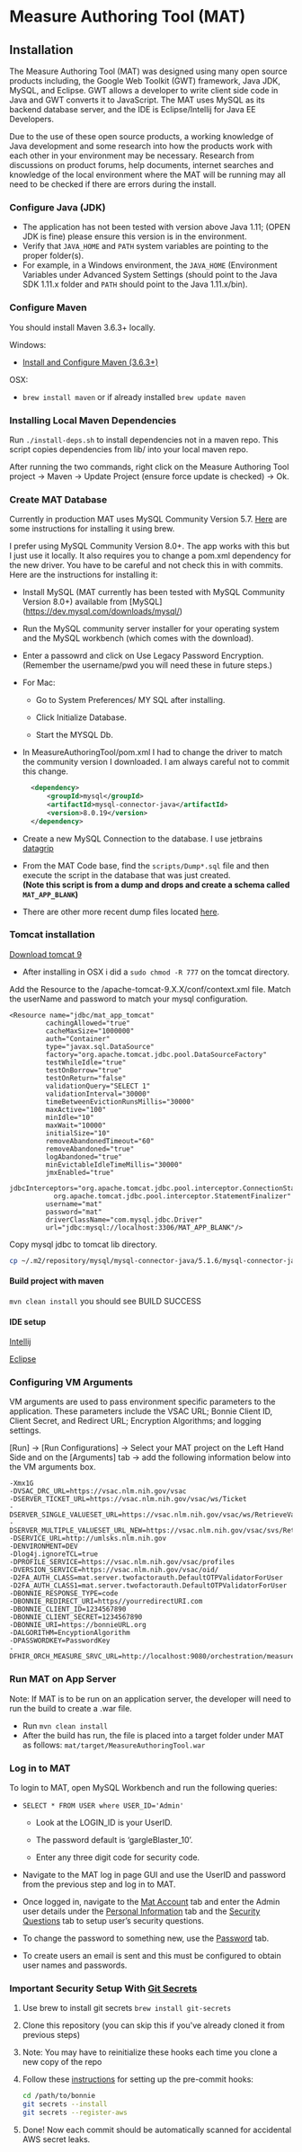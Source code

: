 # Measure Authoring Tool (MAT)

## Installation
The Measure Authoring Tool (MAT) was designed using many open source products including, the Google Web Toolkit (GWT) 
framework, Java JDK, MySQL, and Eclipse. GWT allows a developer to write client side code in Java and GWT converts 
it to JavaScript. The MAT uses MySQL as its backend database server, and the IDE is Eclipse/Intellij for Java EE Developers.

Due to the use of these open source products, a working knowledge of Java development and some research into how 
the products work with each other in your environment may be necessary. Research from discussions on product forums, 
help documents, internet searches and knowledge of the local environment where the MAT will be running may all need to 
be checked if there are errors during the install.

### Configure Java (JDK)
*   The application has not been tested with version above Java 1.11; (OPEN JDK is fine) please ensure this version is in the environment.
*   Verify that `JAVA_HOME` and `PATH` system variables are pointing to the proper folder(s).
*   For example, in a Windows environment, the `JAVA_HOME` (Environment Variables under Advanced System Settings (should point to the Java SDK 1.11.x folder and `PATH` should point to the Java 1.11.x/bin).

### Configure Maven
You should install Maven 3.6.3+ locally.

Windows:
*   [Install and Configure Maven (3.6.3+)](https://maven.apache.org/install.html)

OSX: 
*   `brew install maven` or if already installed  `brew update maven`

### Installing Local Maven Dependencies
Run `./install-deps.sh` to install dependencies not in a maven repo. This script copies dependencies from lib/ into
your local maven repo.

After running the two commands, right click on the Measure Authoring Tool project -> Maven -> Update Project
(ensure force update is checked) -> Ok.

### Create MAT Database
Currently in production MAT uses MySQL Community Version 5.7.
[Here](https://gist.github.com/operatino/392614486ce4421063b9dece4dfe6c21) are some instructions for installing it using brew.

I prefer using MySQL Community Version 8.0+. The app works with this but I just use it locally. It also requires
you to change a pom.xml dependency for the new driver. You have to be careful and not check this in with commits.
Here are the instructions for installing it:
*   Install MySQL (MAT currently has been tested with MySQL Community Version 8.0+) available from [MySQL] (https://dev.mysql.com/downloads/mysql/)

*   Run the MySQL community server installer for your operating system and the MySQL workbench (which comes with the download).

*   Enter a passowrd and click on Use Legacy Password Encryption. (Remember the username/pwd you will need these in future steps.)

*   For Mac:
    *   Go to System Preferences/ MY SQL after installing.
    
    *   Click Initialize Database.
    
    *   Start the MYSQL Db.
    
*   In MeasureAuthoringTool/pom.xml I had to change the driver to match the community version I downloaded. I am always careful not to commit this change.

    ```xml
      <dependency>
          <groupId>mysql</groupId>
          <artifactId>mysql-connector-java</artifactId>
          <version>8.0.19</version>
      </dependency>
    ```      

*   Create a new MySQL Connection to the database. I use jetbrains [datagrip](https://www.jetbrains.com/datagrip/)

*   From the MAT Code base, find the `scripts/Dump*.sql` file and then execute the script in the database that was just created. <br> **(Note this script is from a dump and drops and create a schema called  `MAT_APP_BLANK`)**

*   There are other more recent dump files located [here](https://drive.google.com/drive/u/0/folders/1x0WhhIM9WIwCzXtmm46iF6wjXeVui5ct). 

### Tomcat installation

[Download tomcat 9](https://tomcat.apache.org/download-90.cgi)
*   After installing in OSX i did a `sudo chmod -R 777` on the tomcat directory.

Add the Resource to the /apache-tomcat-9.X.X/conf/context.xml file. Match the userName and password to match your mysql 
configuration.

```text
<Resource name="jdbc/mat_app_tomcat"
         cachingAllowed="true"
         cacheMaxSize="1000000"
         auth="Container"
         type="javax.sql.DataSource"
         factory="org.apache.tomcat.jdbc.pool.DataSourceFactory"
         testWhileIdle="true"
         testOnBorrow="true"
         testOnReturn="false"
         validationQuery="SELECT 1"
         validationInterval="30000"
         timeBetweenEvictionRunsMillis="30000"
         maxActive="100"
         minIdle="10"
         maxWait="10000"
         initialSize="10"
         removeAbandonedTimeout="60"
         removeAbandoned="true"
         logAbandoned="true"
         minEvictableIdleTimeMillis="30000"
         jmxEnabled="true"
         jdbcInterceptors="org.apache.tomcat.jdbc.pool.interceptor.ConnectionState;
           org.apache.tomcat.jdbc.pool.interceptor.StatementFinalizer"
         username="mat"
         password="mat"
         driverClassName="com.mysql.jdbc.Driver"
         url="jdbc:mysql://localhost:3306/MAT_APP_BLANK"/>
```

Copy mysql jdbc to tomcat lib directory.
```bash
cp ~/.m2/repository/mysql/mysql-connector-java/5.1.6/mysql-connector-java-5.1.6.jar /apache-tomcat-9.X.X/lib
```
#### Build project with maven

 `mvn clean install` you should see BUILD SUCCESS
 
 #### IDE setup
 
 [Intellij](README_IDEA.md)
 
 [Eclipse](ComingSoon)
 
 ### Configuring VM Arguments
 
 VM arguments are used to pass environment specific parameters to the application. These parameters include the VSAC URL; Bonnie Client ID, Client Secret, and Redirect URL; Encryption Algorithms; and logging settings.
 
 [Run] -> [Run Configurations] -> Select your MAT project on the Left Hand Side and on the [Arguments] tab -> add the following information below into the VM arguments box.
 ```text
 -Xmx1G 
 -DVSAC_DRC_URL=https://vsac.nlm.nih.gov/vsac
 -DSERVER_TICKET_URL=https://vsac.nlm.nih.gov/vsac/ws/Ticket
 -DSERVER_SINGLE_VALUESET_URL=https://vsac.nlm.nih.gov/vsac/ws/RetrieveValueSet? 
 -DSERVER_MULTIPLE_VALUESET_URL_NEW=https://vsac.nlm.nih.gov/vsac/svs/RetrieveMultipleValueSets? 
 -DSERVICE_URL=http://umlsks.nlm.nih.gov 
 -DENVIRONMENT=DEV 
 -Dlog4j.ignoreTCL=true 
 -DPROFILE_SERVICE=https://vsac.nlm.nih.gov/vsac/profiles 
 -DVERSION_SERVICE=https://vsac.nlm.nih.gov/vsac/oid/ 
 -D2FA_AUTH_CLASS=mat.server.twofactorauth.DefaultOTPValidatorForUser 
 -D2FA_AUTH_CLASS1=mat.server.twofactorauth.DefaultOTPValidatorForUser 
 -DBONNIE_RESPONSE_TYPE=code 
 -DBONNIE_REDIRECT_URI=https//yourredirectURI.com 
 -DBONNIE_CLIENT_ID=1234567890 
 -DBONNIE_CLIENT_SECRET=1234567890
 -DBONNIE_URI=https://bonnieURL.org 
 -DALGORITHM=EncyptionAlgorithm 
 -DPASSWORDKEY=PasswordKey 
 -DFHIR_ORCH_MEASURE_SRVC_URL=http://localhost:9080/orchestration/measure
 ```
 
 ### Run MAT on App Server
 Note: If MAT is to be run on an application server, the developer will need to run the build to create a .war file.

*   Run `mvn clean install`
*   After the build has run, the file is placed into a target folder under MAT as follows: `mat/target/MeasureAuthoringTool.war`
 
### Log in to MAT
To login to MAT, open MySQL Workbench and run the following queries:
*   `SELECT * FROM USER where USER_ID='Admin'` 
    *   Look at the LOGIN_ID is your UserID. 
    
    *   The password default is ‘gargleBlaster_10’. 
    
    *   Enter any three digit code for security code.   
    
*   Navigate to the MAT log in page GUI and use the UserID and password from the previous step and log in to MAT.

*   Once logged in, navigate to the [Mat Account]() tab and enter the Admin user details under the [Personal Information]() tab and the [Security Questions]() tab to setup user’s security questions.

*   To change the password to something new, use the [Password]() tab.

*   To create users an email is sent and this must be configured to obtain user names and passwords.
 
### Important Security Setup With [Git Secrets](https://github.com/awslabs/git-secrets)
1.  Use brew to install git secrets `brew install git-secrets`

2.  Clone this repository (you can skip this if you've already cloned it from previous steps)

3.  Note: You may have to reinitialize these hooks each time you clone a new copy of the repo

4.  Follow these [instructions](https://github.com/awslabs/git-secrets) for setting up the pre-commit hooks:

    ```bash
    cd /path/to/bonnie
    git secrets --install
    git secrets --register-aws
    ```
    
5.  Done! Now each commit should be automatically scanned for accidental AWS secret leaks.
